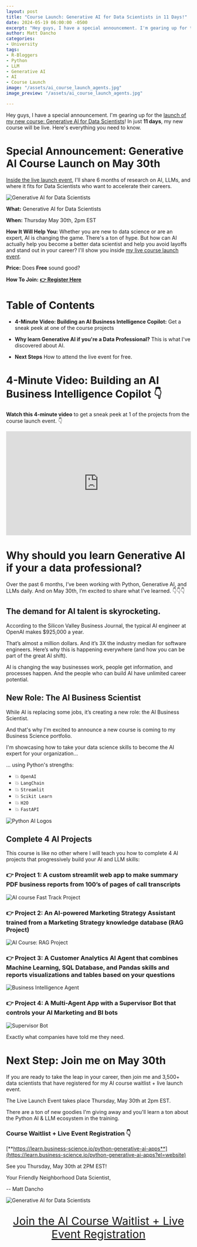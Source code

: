 ```yaml
---
layout: post
title: "Course Launch: Generative AI for Data Scientists in 11 Days!"
date: 2024-05-19 06:00:00 -0500
excerpt: "Hey guys, I have a special announcement. I'm gearing up for the launch of my new course: Generative AI for Data Scientists! In just 11 days, my new course will be live. Here's everything you need to know." 
author: Matt Dancho
categories:
- University
tags:
- R-Bloggers
- Python
- LLM
- Generative AI
- AI
- Course Launch
image: "/assets/ai_course_launch_agents.jpg"
image_preview: "/assets/ai_course_launch_agents.jpg"

---
```


Hey guys, I have a special announcement. I'm gearing up for the [launch of my new course: Generative AI for Data Scientists](https://learn.business-science.io/python-generative-ai-apps?el=website)! In just **11 days**, my new course will be live. Here's everything you need to know.


# Special Announcement: Generative AI Course Launch on May 30th

[Inside the live launch event](https://learn.business-science.io/python-generative-ai-apps?el=website), I'll share 6 months of research on AI, LLMs, and where it fits for Data Scientists who want to accelerate their careers.  

![Generative AI for Data Scientists](/assets/ai_course_launch_agents.jpg)


**What:** Generative AI for Data Scientists

**When:** Thursday May 30th, 2pm EST

**How It Will Help You:** Whether you are new to data science or are an expert, AI is changing the game. There's a ton of hype. But how can AI actually help you become a better data scientist and help you avoid layoffs and stand out in your career? I'll show you inside [my live course launch event](https://learn.business-science.io/python-generative-ai-apps?el=website). 

**Price:** Does **Free** sound good?

**How To Join:** [**👉 Register Here**](https://learn.business-science.io/python-generative-ai-apps?el=website)


# Table of Contents

* **4-Minute Video: Building an AI Business Intelligence Copilot:** Get a sneak peek at one of the course projects

* **Why learn Generative AI if you're a Data Professional?** This is what I've discovered about AI.

* **Next Steps** How to attend the live event for free.


# 4-Minute Video: Building an AI Business Intelligence Copilot 👇

**Watch this 4-minute video** to get a sneak peek at 1 of the projects from the course launch event. 👇

<div style="position: relative; padding-bottom: 56.25%; height: 0;"><iframe src="https://www.loom.com/embed/1c18e678ef064a5ba34a08c7e3945d4b?sid=11fb5f7c-19d4-4213-a9b4-dbc03c40a31e" frameborder="0" webkitallowfullscreen mozallowfullscreen allowfullscreen style="position: absolute; top: 0; left: 0; width: 100%; height: 100%;"></iframe></div>

# Why should you learn Generative AI if your a data professional?

Over the past 6 months, I’ve been working with Python, Generative AI, and LLMs daily. And on May 30th, I’m excited to share what I’ve learned. 👇👇👇

## The demand for AI talent is skyrocketing. 

According to the Silicon Valley Business Journal, the typical AI engineer at OpenAI makes $925,000 a year.

That’s almost a million dollars. And it’s 3X the industry median for software engineers. Here’s why this is happening everywhere (and how you can be part of the great AI shift). 

AI is changing the way businesses work, people get information, and processes happen. And the people who can build AI have unlimited career potential. 

## New Role: The AI Business Scientist

While AI is replacing some jobs, it’s creating a new role: the AI Business Scientist.  

And that's why I'm excited to announce a new course is coming to my Business Science portfolio.

I'm showcasing how to take your data science skills to become the AI expert for your organization...

... using Python's strengths:

* 💥 `OpenAI`
* 💥 `LangChain`
* 💥 `Streamlit`
* 💥 `Scikit Learn`
* 💥 `H2O`
* 💥 `FastAPI`

![Python AI Logos](/assets/ai_course_python_logos.jpg)

## Complete 4 AI Projects

This course is like no other where I will teach you how to complete 4 AI projects that progressively build your AI and LLM skills:

### 👉 **Project 1: A custom streamlit web app to make summary PDF business reports from 100’s of pages of call transcripts**

![AI course Fast Track Project](/assets/ai_course_fast_track_app.jpg)

### 👉 **Project 2: An AI-powered Marketing Strategy Assistant trained from a Marketing Strategy knowledge database (RAG Project)**

![AI Course: RAG Project](/assets/ai_course_rag_app.jpg)

### 👉 **Project 3: A Customer Analytics AI Agent that combines Machine Learning, SQL Database, and Pandas skills and reports visualizations and tables based on your questions**

![Business Intelligence Agent](/assets/ai_course_bi_agent.jpg)

### 👉 **Project 4: A Multi-Agent App with a Supervisor Bot that controls your AI Marketing and BI bots**

![Supervisor Bot](/assets/ai_course_project_3_hierarchical_bot.jpg)

Exactly what companies have told me they need.

# Next Step: Join me on May 30th

If you are ready to take the leap in your career, then join me and 3,500+ data scientists that have registered for my AI course waitlist + live launch event.

The Live Launch Event takes place Thursday, May 30th at 2pm EST.

There are a ton of new goodies I'm giving away and you'll learn a ton about the Python AI & LLM ecosystem in the training.

### Course Waitlist + Live Event Registration 👇

[**https://learn.business-science.io/python-generative-ai-apps**](https://learn.business-science.io/python-generative-ai-apps?el=website)

See you Thursday, May 30th at 2PM EST!

Your Friendly Neighborhood Data Scientist,

-- Matt Dancho

![Generative AI for Data Scientists](/assets/ai_course_launch_agents.jpg)

<p style="font-size:30px;text-align:center; margin-left:auto;margin-right:auto;"><a href="https://learn.business-science.io/python-generative-ai-apps?el=website">Join the AI Course Waitlist + Live Event Registration</a>
</p>
